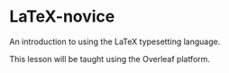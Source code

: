 # LaTeX-novice
An introduction to using the LaTeX typesetting language.

This lesson will be taught using the Overleaf platform.

